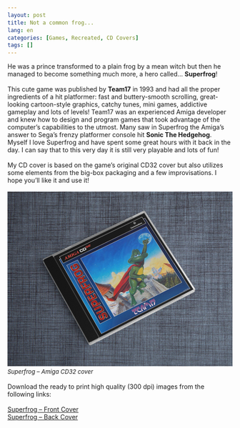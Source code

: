 ```yaml
---
layout: post
title: Not a common frog...
lang: en
categories: [Games, Recreated, CD Covers]
tags: []
---
```

He was a prince transformed to a plain frog by a mean witch but then he managed to become something much more, a hero called… **Superfrog**!
<br><br>
This cute game was published by **Team17** in 1993 and had all the proper ingredients of a hit platformer: fast and buttery-smooth scrolling, great-looking cartoon-style graphics, catchy tunes, mini games, addictive gameplay and lots of levels! Team17 was an experienced Amiga developer and knew how to design and program games that took advantage of the computer’s capabilities to the utmost. Many saw in Superfrog the Amiga’s answer to Sega’s frenzy platformer console hit **Sonic The Hedgehog**. Myself I love Superfrog and have spent some great hours with it back in the day. I can say that to this very day it is still very playable and lots of fun!
<br><br>
My CD cover is based on the game’s original CD32 cover but also utilizes some elements from the big-box packaging and a few improvisations. I hope you’ll like it and use it!
<br><br>
<img src="\assets\img\post_previews\superfrog_amiga_cd32_cover.jpg">
<br>
<span style="font-size:small; font-style: italic">Superfrog – Amiga CD32 cover</span>
<br><br>
Download the ready to print high quality (300 dpi) images from the following links:
<br><br>
<a href="\assets\img\amiga-covers-full-resolution\superfrog_front_cover.png" target="_blank">Superfrog – Front Cover</a><br>
<a href="\assets\img\amiga-covers-full-resolution\superfrog_back_cover.png" target="_blank">Superfrog – Back Cover</a>

